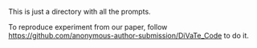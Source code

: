 This is just a directory with all the prompts. 

To reproduce experiment from our paper, follow https://github.com/anonymous-author-submission/DiVaTe_Code to do it. 
